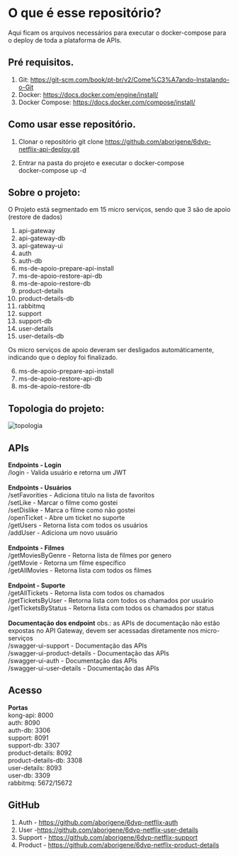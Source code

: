 # O que é esse repositório?

Aqui ficam os arquivos necessários para executar o docker-compose para o deploy de toda a plataforma de APIs.

## Pré requisitos.

1. Git: https://git-scm.com/book/pt-br/v2/Come%C3%A7ando-Instalando-o-Git
2. Docker: https://docs.docker.com/engine/install/
3. Docker Compose: https://docs.docker.com/compose/install/


## Como usar esse repositório.

1. Clonar o repositório
git clone https://github.com/aborigene/6dvp-netflix-api-deploy.git

2. Entrar na pasta do projeto e executar o docker-compose<br>
docker-compose up -d<br>

## Sobre o projeto:

O Projeto está segmentado em 15 micro serviços, sendo que 3 são de apoio (restore de dados)

1. api-gateway
2. api-gateway-db
3. api-gateway-ui
4. auth
5. auth-db
6. ms-de-apoio-prepare-api-install
7. ms-de-apoio-restore-api-db
8. ms-de-apoio-restore-db    
9. product-details           
10. product-details-db        
11. rabbitmq
12. support 
13. support-db
14. user-details
15. user-details-db

Os micro serviços de apoio deveram ser desligados automáticamente, indicando que o deploy foi finalizado.

6. ms-de-apoio-prepare-api-install
7. ms-de-apoio-restore-api-db
8. ms-de-apoio-restore-db 

## Topologia do projeto:

<img src="https://readme-image.s3.amazonaws.com/6dvp-netflix.jpg" alt="topologia"/>

## APIs

<b>Endpoints - Login</b><br>
/login - Valida usuário e retorna um JWT<br>
<br>
<b>Endpoints - Usuários</b><br>
/setFavorities - Adiciona titulo na lista de favoritos<br>
/setLike - Marcar o filme como gostei<br>
/setDislike - Marca o filme como não gostei<br>
/openTicket - Abre um ticket no suporte<br>
/getUsers - Retorna lista com todos os usuários<br>
/addUser - Adiciona um novo usuário<br>
<br>
<b>Endpoints - Filmes</b><br>
/getMoviesByGenre - Retorna lista de filmes por genero<br>
/getMovie - Retorna um filme específico<br>
/getAllMovies - Retorna lista com todos os filmes<br>
<br>
<b>Endpoint - Suporte</b><br>
/getAllTickets - Retorna lista com todos os chamados<br>
/getTicketsByUser - Retorna lista com todos os chamados por usuário<br>
/getTicketsByStatus - Retorna lista com todos os chamados por status<br>
<br>
<b>Documentação dos endpoint</b> obs.: as APIs de documentação não estão expostas no API Gateway, devem ser acessadas diretamente nos micro-serviços<br>
/swagger-ui-support - Documentação das APIs<br>
/swagger-ui-product-details - Documentação das APIs<br>
/swagger-ui-auth - Documentação das APIs<br>
/swagger-ui-user-details - Documentação das APIs<br>

## Acesso

<b>Portas</b><br>
kong-api: 8000<br>
auth: 8090<br>
auth-db: 3306<br>
support: 8091<br>
support-db: 3307<br>
product-details: 8092<br>
product-details-db: 3308<br>
user-details: 8093<br>
user-db: 3309<br>
rabbitmq: 5672/15672<br>

## GitHub

1. Auth - https://github.com/aborigene/6dvp-netflix-auth
2. User -https://github.com/aborigene/6dvp-netflix-user-details
3. Support - https://github.com/aborigene/6dvp-netflix-support
4. Product - https://github.com/aborigene/6dvp-netflix-product-details

